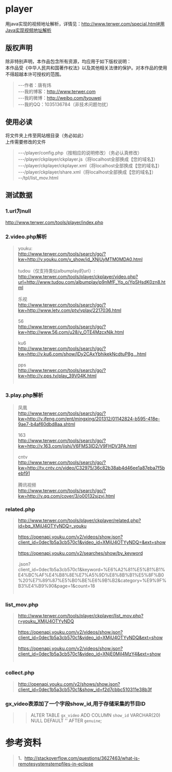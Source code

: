 ﻿player
=====
用java实现的视频地址解析，详情见：http://www.terwer.com/special.html#用Java实现视频地址解析

版权声明
--------
除非特别声明，本作品包含所有资源，均应用于如下版权说明：<br/>
本作品受《中华人民共和国著作权法》以及其他相关法律的保护。对本作品的使用不得超越本许可授权的范围。<br/>
>---作者：唐有炜<br/>
>---我的博客：http://www.terwer.com<br/>
>---我的微博：http://weibo.com/tyouwei<br/>
>---我的QQ：1035136784（非技术问题勿扰）<br/>

使用必读
--------
将文件夹上传至网站根目录（务必如此）<br/>
上传需要修改的文件<br/>
>---/player/config.php（按相应的说明修改）（务必认真修改）<br/>
>---/player/ckplayer/ckplayer.js（将localhost全部换成【您的域名】）<br/>
>---/player/ckplayer/ckplayer.xml（将localhost全部换成【您的域名】）<br/>
>---/player/ckplayer/share.xml（将localhost全部换成【您的域名】）<br/>
>--/tpl/list_mov.html

测试数据
-------
### 1.url为null
http://www.terwer.com/tools/player/index.php<br/>
### 2.video.php解析
>youku:<br/>
http://www.terwer.com/tools/search/go/?kw=http://v.youku.com/v_show/id_XNjUyMTM0MDA0.html<br/><br/>
>tudou（仅支持类似albumplay的url）:<br/>
http://www.terwer.com/tools/player/ckplayer/video.php?url=http://www.tudou.com/albumplay/p9nMfF_Yp_o/YpSHsdK0zn8.html<br/><br/>
>乐视<br/>
http://www.terwer.com/tools/search/go/?kw=http://www.letv.com/ptv/vplay/2217036.html<br/><br/>
>56<br/>
http://www.terwer.com/tools/search/go/?kw=http://www.56.com/u28/v_OTE4MzcxNjk.html<br/><br/>
>ku6<br/>
http://www.terwer.com/tools/search/go/?kw=http://v.ku6.com/show/lDy2CAxYbhikekNcdtuP8g...html<br/><br/>
>pps<br/>
http://www.terwer.com/tools/search/go/?kw=http://v.pps.tv/play_39V04K.html<br/><br/>

### 3.play.php解析
>凤凰<br/>
http://www.terwer.com/tools/search/go/?kw=http://v.ifeng.com/ent/mingxing/201312/01142824-b595-418e-9ae7-b4af60dbd8aa.shtml<br><br/>
>163<br/>
http://www.terwer.com/tools/search/go/?kw=http://v.163.com/jishi/V6FMS3ID2/V9FHDV3PA.html<br/><br/>
>cntv<br/>
http://www.terwer.com/tools/search/go/?kw=http://tv.cntv.cn/video/C32975/36c82b38ab4d46ee1a87eba7f5bebf91<br/><br/>
>腾讯视频<br/>
http://www.terwer.com/tools/search/go/?kw=http://v.qq.com/cover/3/o00132sjzvj.html<br/>

### related.php
>http://www.terwer.com/tools/player/ckplayer/related.php?id=bq_XMjU4OTYyNDQ=_youku<br/><br/>
https://openapi.youku.com/v2/videos/show.json?client_id=0dec1b5a3cb570c1&video_id=XMjU4OTYyNDQ=&ext=show<br/><br/>
https://openapi.youku.com/v2/searches/show/by_keyword<br/><br/>.json?client_id=0dec1b5a3cb570c1&keyword=%E6%A2%81%E5%B1%B1%E4%BC%AF%E4%B8%8E%E7%A5%9D%E8%8B%B1%E5%8F%B0%20%E7%89%87%E5%B0%BE%E6%9B%B2&category=%E9%9F%B3%E4%B9%90&page=1&count=18<br/><br/>

### list_mov.php
>http://www.terwer.com/tools/player/ckplayer/list_mov.php?r=youku_XMjU4OTYyNDQ<br/><br/>
https://openapi.youku.com/v2/videos/show.json?client_id=0dec1b5a3cb570c1&video_id=XMjU4OTYyNDQ&ext=show<br/><br/>
https://openapi.youku.com/v2/videos/show.json?client_id=0dec1b5a3cb570c1&video_id=XNjE0MjI4MzY4&ext=show<br/><br/>

### collect.php
>http://openapi.youku.com/v2/shows/show.json?client_id=0dec1b5a3cb570c1&show_id=f2d7cbbc510311e38b3f<br/>

### gx_video表添加了一个字段show_id,用于存储采集的节目ID
>>ALTER TABLE `gx_video`  ADD COLUMN `show_id` VARCHAR(20) NULL DEFAULT '' AFTER `genuine`;<br/>

参考资料
======
>1、http://stackoverflow.com/questions/3627463/what-is-remotesystemstempfiles-in-eclipse

